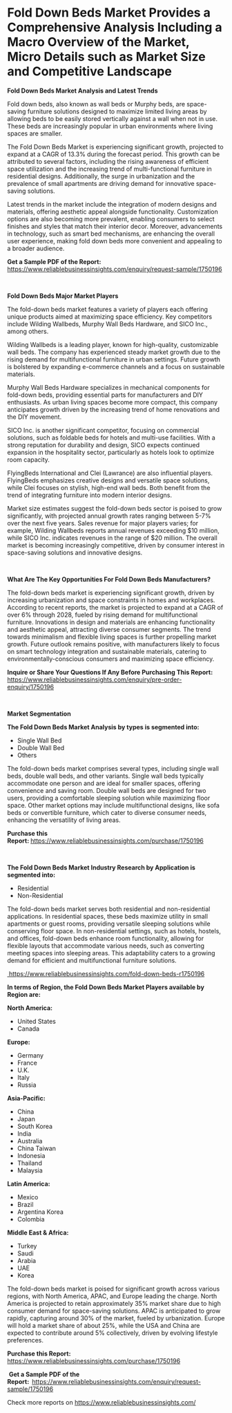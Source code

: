 <p><h1>Fold Down Beds Market Provides a Comprehensive Analysis Including a Macro Overview of the Market, Micro Details such as Market Size and Competitive Landscape</h1></p><p><strong>Fold Down Beds Market Analysis and Latest Trends</strong></p>
<p><p>Fold down beds, also known as wall beds or Murphy beds, are space-saving furniture solutions designed to maximize limited living areas by allowing beds to be easily stored vertically against a wall when not in use. These beds are increasingly popular in urban environments where living spaces are smaller. </p><p>The Fold Down Beds Market is experiencing significant growth, projected to expand at a CAGR of 13.3% during the forecast period. This growth can be attributed to several factors, including the rising awareness of efficient space utilization and the increasing trend of multi-functional furniture in residential designs. Additionally, the surge in urbanization and the prevalence of small apartments are driving demand for innovative space-saving solutions. </p><p>Latest trends in the market include the integration of modern designs and materials, offering aesthetic appeal alongside functionality. Customization options are also becoming more prevalent, enabling consumers to select finishes and styles that match their interior decor. Moreover, advancements in technology, such as smart bed mechanisms, are enhancing the overall user experience, making fold down beds more convenient and appealing to a broader audience.</p></p>
<p><strong>Get a Sample PDF of the Report:&nbsp;</strong> <a href="https://www.reliablebusinessinsights.com/enquiry/request-sample/1750196?utm_campaign=2244&utm_medium=2&utm_source=Github&utm_content=ia&utm_term=07022025&utm_id=fold-down-beds">https://www.reliablebusinessinsights.com/enquiry/request-sample/1750196</a></p>
<p>&nbsp;</p>
<p><strong>Fold Down Beds Major Market Players</strong></p>
<p><p>The fold-down beds market features a variety of players each offering unique products aimed at maximizing space efficiency. Key competitors include Wilding Wallbeds, Murphy Wall Beds Hardware, and SICO Inc., among others. </p><p>Wilding Wallbeds is a leading player, known for high-quality, customizable wall beds. The company has experienced steady market growth due to the rising demand for multifunctional furniture in urban settings. Future growth is bolstered by expanding e-commerce channels and a focus on sustainable materials.</p><p>Murphy Wall Beds Hardware specializes in mechanical components for fold-down beds, providing essential parts for manufacturers and DIY enthusiasts. As urban living spaces become more compact, this company anticipates growth driven by the increasing trend of home renovations and the DIY movement.</p><p>SICO Inc. is another significant competitor, focusing on commercial solutions, such as foldable beds for hotels and multi-use facilities. With a strong reputation for durability and design, SICO expects continued expansion in the hospitality sector, particularly as hotels look to optimize room capacity.</p><p>FlyingBeds International and Clei (Lawrance) are also influential players. FlyingBeds emphasizes creative designs and versatile space solutions, while Clei focuses on stylish, high-end wall beds. Both benefit from the trend of integrating furniture into modern interior designs.</p><p>Market size estimates suggest the fold-down beds sector is poised to grow significantly, with projected annual growth rates ranging between 5-7% over the next five years. Sales revenue for major players varies; for example, Wilding Wallbeds reports annual revenues exceeding $10 million, while SICO Inc. indicates revenues in the range of $20 million. The overall market is becoming increasingly competitive, driven by consumer interest in space-saving solutions and innovative designs.</p></p>
<p>&nbsp;</p>
<p><strong>What Are The Key Opportunities For Fold Down Beds Manufacturers?</strong></p>
<p><p>The fold-down beds market is experiencing significant growth, driven by increasing urbanization and space constraints in homes and workplaces. According to recent reports, the market is projected to expand at a CAGR of over 6% through 2028, fueled by rising demand for multifunctional furniture. Innovations in design and materials are enhancing functionality and aesthetic appeal, attracting diverse consumer segments. The trend towards minimalism and flexible living spaces is further propelling market growth. Future outlook remains positive, with manufacturers likely to focus on smart technology integration and sustainable materials, catering to environmentally-conscious consumers and maximizing space efficiency.</p></p>
<p><strong>Inquire or Share Your Questions If Any Before Purchasing This Report:</strong> <a href="https://www.reliablebusinessinsights.com/enquiry/pre-order-enquiry/1750196?utm_campaign=2244&utm_medium=2&utm_source=Github&utm_content=ia&utm_term=07022025&utm_id=fold-down-beds">https://www.reliablebusinessinsights.com/enquiry/pre-order-enquiry/1750196</a></p>
<p>&nbsp;</p>
<p><strong>Market Segmentation</strong></p>
<p><strong>The Fold Down Beds Market Analysis by types is segmented into:</strong></p>
<p><ul><li>Single Wall Bed</li><li>Double Wall Bed</li><li>Others</li></ul></p>
<p><p>The fold-down beds market comprises several types, including single wall beds, double wall beds, and other variants. Single wall beds typically accommodate one person and are ideal for smaller spaces, offering convenience and saving room. Double wall beds are designed for two users, providing a comfortable sleeping solution while maximizing floor space. Other market options may include multifunctional designs, like sofa beds or convertible furniture, which cater to diverse consumer needs, enhancing the versatility of living areas.</p></p>
<p><strong>Purchase this Report:&nbsp;</strong><a href="https://www.reliablebusinessinsights.com/purchase/1750196?utm_campaign=2244&utm_medium=2&utm_source=Github&utm_content=ia&utm_term=07022025&utm_id=fold-down-beds">https://www.reliablebusinessinsights.com/purchase/1750196</a></p>
<p>&nbsp;</p>
<p><strong>The Fold Down Beds Market Industry Research by Application is segmented into:</strong></p>
<p><ul><li>Residential</li><li>Non-Residential</li></ul></p>
<p><p>The fold-down beds market serves both residential and non-residential applications. In residential spaces, these beds maximize utility in small apartments or guest rooms, providing versatile sleeping solutions while conserving floor space. In non-residential settings, such as hotels, hostels, and offices, fold-down beds enhance room functionality, allowing for flexible layouts that accommodate various needs, such as converting meeting spaces into sleeping areas. This adaptability caters to a growing demand for efficient and multifunctional furniture solutions.</p></p>
<p><a href="https://www.reliablebusinessinsights.com/fold-down-beds-r1750196?utm_campaign=2244&utm_medium=2&utm_source=Github&utm_content=ia&utm_term=07022025&utm_id=fold-down-beds">&nbsp;https://www.reliablebusinessinsights.com/fold-down-beds-r1750196</a></p>
<p><strong>In terms of Region, the Fold Down Beds Market Players available by Region are:</strong></p>
<p>
    <p> <strong> North America: </strong>
        <ul>
            <li>United States</li>
            <li>Canada</li>
        </ul>
        </p> 
    <p> <strong> Europe: </strong>
        <ul>
            <li>Germany</li>
            <li>France</li>
            <li>U.K.</li>
            <li>Italy</li>
            <li>Russia</li>
        </ul>
        </p> 
    <p> <strong> Asia-Pacific: </strong>
        <ul>
            <li>China</li>
            <li>Japan</li>
            <li>South Korea</li>
            <li>India</li>
            <li>Australia</li>
            <li>China Taiwan</li>
            <li>Indonesia</li>
            <li>Thailand</li>
            <li>Malaysia</li>
        </ul>
        </p> 
    <p> <strong> Latin America: </strong>
        <ul>
            <li>Mexico</li>
            <li>Brazil</li>
            <li>Argentina Korea</li>
            <li>Colombia</li>
        </ul>
        </p> 
    <p> <strong> Middle East & Africa: </strong>
        <ul>
            <li>Turkey</li>
            <li>Saudi</li>
            <li>Arabia</li>
            <li>UAE</li>
            <li>Korea</li>
        </ul>
    </p>
    </p>
<p><p>The fold-down beds market is poised for significant growth across various regions, with North America, APAC, and Europe leading the charge. North America is projected to retain approximately 35% market share due to high consumer demand for space-saving solutions. APAC is anticipated to grow rapidly, capturing around 30% of the market, fueled by urbanization. Europe will hold a market share of about 25%, while the USA and China are expected to contribute around 5% collectively, driven by evolving lifestyle preferences.</p></p>
<p><strong>Purchase this Report: </strong><a href="https://www.reliablebusinessinsights.com/purchase/1750196?utm_campaign=2244&utm_medium=2&utm_source=Github&utm_content=ia&utm_term=07022025&utm_id=fold-down-beds">https://www.reliablebusinessinsights.com/purchase/1750196</a></p>
<p>&nbsp;<strong>Get a Sample PDF of the Report:&nbsp;&nbsp;</strong><a href="https://www.reliablebusinessinsights.com/enquiry/request-sample/1750196?utm_campaign=2244&utm_medium=2&utm_source=Github&utm_content=ia&utm_term=07022025&utm_id=fold-down-beds">https://www.reliablebusinessinsights.com/enquiry/request-sample/1750196</a></p>
<p><strong></strong></p>
<p>Check more reports on <a href="https://www.reliablebusinessinsights.com/?utm_campaign=2244&utm_medium=2&utm_source=Github&utm_content=ia&utm_term=07022025&utm_id=fold-down-beds">https://www.reliablebusinessinsights.com/</a></p>